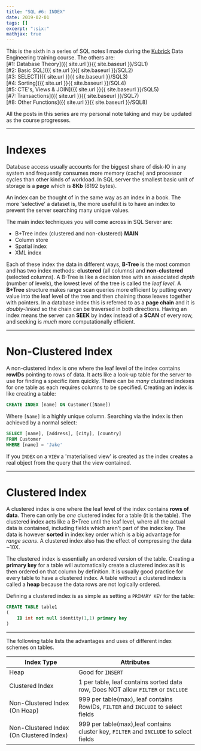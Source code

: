 ```yaml
---
title: "SQL #6: INDEX"
date: 2019-02-01
tags: []
excerpt: ":six:"
mathjax: true
---
```


This is the sixth in a series of SQL notes I made during the [Kubrick](https://kubrickgroup.com/) Data Engineering training course. The others are:  
[#1: Database Theory]({{ site.url }}{{ site.baseurl }}/SQL1)  
[#2: Basic SQL]({{ site.url }}{{ site.baseurl }}/SQL2)  
[#3: SELECT]({{ site.url }}{{ site.baseurl }}/SQL3)  
[#4: Sorting]({{ site.url }}{{ site.baseurl }}/SQL4)  
[#5: CTE's, Views & JOIN]({{ site.url }}{{ site.baseurl }}/SQL5)  
[#7: Transactions]({{ site.url }}{{ site.baseurl }}/SQL7)  
[#8: Other Functions]({{ site.url }}{{ site.baseurl }}/SQL8)  

All the posts in this series are my personal note taking and may be updated as the course progresses.  

---
# Indexes
Database access usually accounts for the biggest share of disk-IO in any system and frequently consumes more memory (cache) and processor cycles than other kinds of workload. In SQL server the smallest basic unit of storage is a **page** which is **8Kb** (8192 bytes).  

An index can be thought of in the same way as an index in a book.  The more 'selective' a dataset is, the more useful it is to have an index to prevent the server searching many unique values.  

The main index techniques you will come across in SQL Server are:  
- B+Tree index (clustered and non-clustered) **MAIN**  
- Column store  
- Spatial index  
- XML index  

Each of these index the data in different ways, **B-Tree** is the most common and has two index methods: **clustered** (all columns) and **non-clustered** (selected columns). A B-Tree is like a decision tree with an associated *depth* (number of levels), the lowest level of the tree is called the *leaf level*. A **B+Tree** structure makes range scan queries more efficient by putting every value into the leaf level of the tree and then chaining those leaves together with pointers. In a database index this is referred to as a **page chain** and it is *doubly-linked* so the chain can be traversed in both directions. Having an index means the server can **SEEK** by index instead of a **SCAN** of every row, and seeking is *much* more computationally efficient.   

---
# Non-Clustered Index
A non-clustered index is one where the leaf level of the index contains **rowIDs** pointing to rows of data. It acts like a look-up table for the server to use for finding a specific item quickly. There can be *many* clustered indexes for one table as each requires columns to be specified. Creating an index is like creating a table:  

```sql
CREATE INDEX [name] ON Customer([Name])
```  

Where `[Name]` is a highly unique column. Searching via the index is then achieved by a normal select:  
```sql
SELECT [name], [address], [city], [country]
FROM Customer
WHERE [name] = 'Jake'
```  

If you `INDEX` on a `VIEW` a 'materialised view' is created as the index creates a real object from the query that the view contained. 

---
# Clustered Index 
A clustered index is one where the leaf level of the index contains **rows of data**. There can only be *one* clustered index for a table (it is the table). The clustered index acts like a B+Tree until the leaf level, where all the actual data is contained, including fields which aren't part of the index key. The data is however **sorted** in index key order which is a big advantage for *range scans*. A clustered index also has the effect of compressing the data ~10X.  

The clustered index is essentially an ordered version of the table. Creating a **primary key** for a table will automatically create a clustered index as it is then ordered on that column by definition. It is usually good practice for every table to have a clustered index. A table without a clustered index is called a **heap** because the data rows are not logically ordered.  

Defining a clustered index is as simple as setting a `PRIMARY KEY` for the table:

```sql
CREATE TABLE table1
(
    ID int not null identity(1,1) primary key
)
```

---
The following table lists the advantages and uses of different index schemes on tables. 

|Index Type|Attributes|
|---|---|
|Heap|Good for `INSERT`|
|Clustered Index|1 per table, leaf contains sorted data row, Does NOT allow `FILTER` or `INCLUDE`|
|Non-Clustered Index (On Heap)|999 per table(max), leaf contains RowIDs, `FILTER` and `INCLUDE` to select fields|
|Non-Clustered Index (On Clustered Index)|999 per table(max),leaf contains cluster key, `FILTER` and `INCLUDE` to select fields|